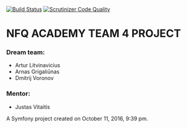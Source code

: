 [![Build Status](https://travis-ci.org/nfqakademija/Fuksai.svg?branch=feature%2Ftravis-ci)](https://travis-ci.org/nfqakademija/Fuksai)
[![Scrutinizer Code Quality](https://scrutinizer-ci.com/g/nfqakademija/Fuksai/badges/quality-score.png?b=develop)](https://scrutinizer-ci.com/g/nfqakademija/Fuksai/?branch=develop)

#  NFQ ACADEMY TEAM 4 PROJECT
### Dream team:
* Artur Litvinavicius  
* Arnas Grigaliūnas  
* Dmitrij Voronov  

### Mentor:
* Justas Vitaitis  

A Symfony project created on October 11, 2016, 9:39 pm.

